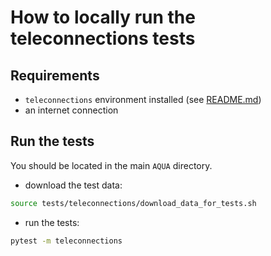 # How to locally run the teleconnections tests

## Requirements

- `teleconnections` environment installed (see [README.md](../../diagnostics/teleconnectionsREADME.md))
- an internet connection

## Run the tests

You should be located in the main `AQUA` directory.

- download the test data:

```bash
source tests/teleconnections/download_data_for_tests.sh
```

- run the tests:

```bash
pytest -m teleconnections
```